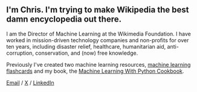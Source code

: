## I'm Chris. I'm trying to make Wikipedia the best damn encyclopedia out there.

I am the Director of Machine Learning at the Wikimedia Foundation. I have worked in mission-driven technology companies and non-profits for over ten years, including disaster relief, healthcare, humanitarian aid, anti-corruption, conservation, and (now) free knowledge.

Previously I've created two machine learning resources, [machine learning flashcards](https://machinelearningflashcards.com) and my book, the [Machine Learning With Python Cookbook](https://www.amazon.com/Machine-Learning-Python-Cookbook-Preprocessing/dp/1491989386).

[Email](mailto:cralbon@gmail.com) / [X](https://x.com/chrisalbon) / [LinkedIn](https://www.linkedin.com/in/chrisralbon/)

